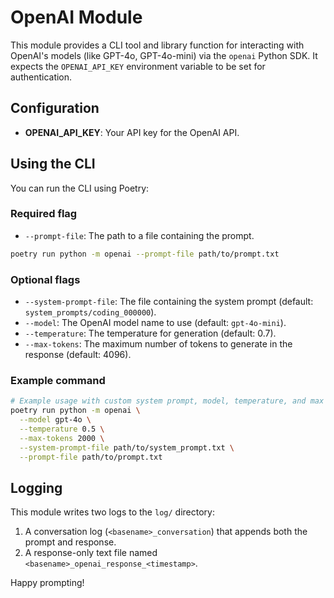 # OpenAI Module

This module provides a CLI tool and library function for interacting with OpenAI's models (like GPT-4o, GPT-4o-mini) via the `openai` Python SDK. It expects the `OPENAI_API_KEY` environment variable to be set for authentication.

## Configuration

- **OPENAI_API_KEY**: Your API key for the OpenAI API.

## Using the CLI

You can run the CLI using Poetry:

### Required flag

*   `--prompt-file`: The path to a file containing the prompt.

```bash
poetry run python -m openai --prompt-file path/to/prompt.txt
```

### Optional flags

*   `--system-prompt-file`: The file containing the system prompt (default: `system_prompts/coding_000000`).
*   `--model`: The OpenAI model name to use (default: `gpt-4o-mini`).
*   `--temperature`: The temperature for generation (default: 0.7).
*   `--max-tokens`: The maximum number of tokens to generate in the response (default: 4096).

### Example command

```bash
# Example usage with custom system prompt, model, temperature, and max tokens.
poetry run python -m openai \
  --model gpt-4o \
  --temperature 0.5 \
  --max-tokens 2000 \
  --system-prompt-file path/to/system_prompt.txt \
  --prompt-file path/to/prompt.txt
```

## Logging

This module writes two logs to the `log/` directory:

1.  A conversation log (`<basename>_conversation`) that appends both the prompt and response.
2.  A response-only text file named `<basename>_openai_response_<timestamp>`.

Happy prompting!
